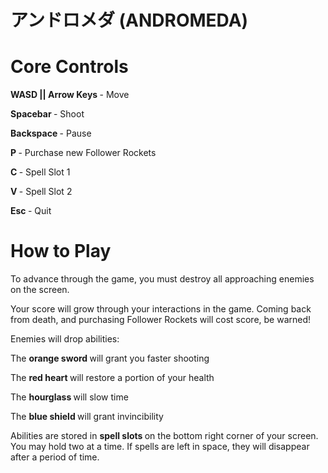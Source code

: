 # アンドロメダ (ANDROMEDA)

# Core Controls
<b> WASD || Arrow Keys </b> - Move

<b> Spacebar </b> - Shoot

<b> Backspace </b> - Pause

<b> P </b> - Purchase new Follower Rockets

<b> C </b> - Spell Slot 1

<b> V </b> - Spell Slot 2

<b> Esc </b> - Quit

# How to Play

To advance through the game, you must destroy all approaching enemies on the screen.

Your score will grow through your interactions in the game. Coming back from death, and purchasing Follower Rockets will cost score, be warned!

Enemies will drop abilities:

The <b> orange sword </b> will grant you faster shooting

The <b> red heart </b> will restore a portion of your health

The <b> hourglass </b> will slow time

The <b> blue shield </b> will grant invincibility

Abilities are stored in <b> spell slots </b> on the bottom right corner of your screen. You may hold two at a time. 
If spells are left in space, they will disappear after a period of time.
